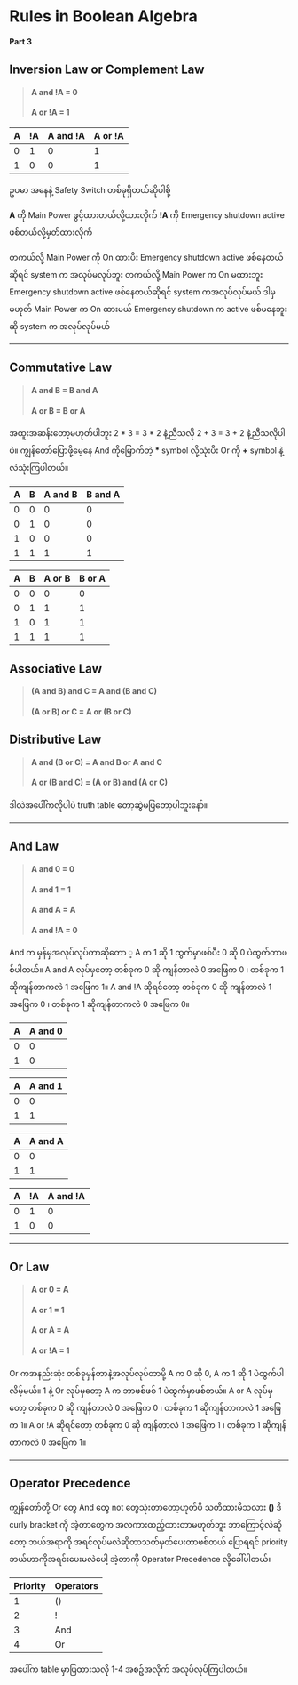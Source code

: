 # Rules in Boolean Algebra 

####  Part 3

##  Inversion Law or Complement Law

> #### A and !A = 0
> #### A or !A = 1

| A | !A | A and !A | A or !A |
| - | -- | ------   | ------  |
| 0 | 1  | 0        | 1       |
| 1 | 0  | 0        | 1       |

ဥပမာ အနေနဲ့  Safety Switch တစ်ခုရှိတယ်ဆိုပါစို့

**A** ကို Main Power ဖွင့်ထားတယ်လို့ထားလိုက်
**!A** ကို Emergency shutdown active ဖစ်တယ်လို့မှတ်ထားလိုက်

တကယ်လို့ Main Power ကို On ထားပီး Emergency shutdown active ဖစ်နေတယ်ဆိုရင် system က အလုပ်မလုပ်ဘူး
တကယ်လို့ Main Power က On မထားဘူး Emergency shutdown active ဖစ်နေတယ်ဆိုရင် system ကအလုပ်လုပ်မယ် ဒါမှမဟုတ်
Main Power က On ထားမယ်  Emergency shutdown က active ဖစ်မနေဘူးဆို system က အလုပ်လုပ်မယ်

---

##  Commutative Law

> #### A and B = B and A
> #### A or B = B or A

အထူးအဆန်းတော့မဟုတ်ပါဘူး 2 * 3 = 3 * 2 နဲ့ညီသလို 2 + 3 = 3 + 2 နဲ့ညီသလိုပါပဲ။
ကျွန်တော်ပြောဖို့မေ့နေ And ကိုမြှောက်တဲ့ **\*** symbol လို့သုံးပီး Or ကို **\+** symbol နဲ့လဲသုံးကြပါတယ်။

| A | B | A and B | B and A |
| - | - | -----   | -----   |
| 0 | 0 | 0       | 0       |
| 0 | 1 | 0       | 0       |
| 1 | 0 | 0       | 0       |
| 1 | 1 | 1       | 1       |

| A | B | A or B | B or A |
| - | - | -----  | -----  |
| 0 | 0 | 0      | 0      |
| 0 | 1 | 1      | 1      |
| 1 | 0 | 1      | 1      |
| 1 | 1 | 1      | 1      |


## Associative Law

> #### (A and B) and C = A and (B and C)
> #### (A or B) or C = A or (B or C)

## Distributive Law

> #### A and (B or C) = A and B or A and C
> #### A or (B and C) = (A or B) and (A or C)

ဒါလဲအပေါ်ကလိုပါပဲ truth table တော့ဆွဲမပြတော့ပါဘူးနော်။

---

## And Law

> #### A and 0 = 0
> #### A and 1 = 1
> #### A and A = A
> #### A and !A = 0

And က မှန်မှအလုပ်လုပ်တာဆိုတော ့ A က 1 ဆို 1 ထွက်မှာဖစ်ပီး 0 ဆို 0 ပဲထွက်တာဖစ်ပါတယ်။
A and A လုပ်မှတော့ တစ်ခုက 0 ဆို ကျန်တာလဲ 0 အဖြေက 0 ၊ တစ်ခုက 1 ဆိုကျန်တာကလဲ 1 အဖြေက 1။
A and !A ဆိုရင်တော့ တစ်ခုက 0 ဆို ကျန်တာလဲ 1 အဖြေက 0 ၊ တစ်ခုက 1 ဆိုကျန်တာကလဲ 0 အဖြေက 0။

| A | A and 0 |
| - | -----   |
| 0 | 0       |
| 1 | 0       |


| A | A and 1 |
| - | -----   |
| 0 | 0       |
| 1 | 1       |

| A | A and A |
| - | -----   |
| 0 | 0       |
| 1 | 1       |

| A | !A | A and !A |
| - | -- | ------   |
| 0 | 1  | 0        |
| 1 | 0  | 0        |


---

## Or Law

> #### A or 0 = A
> #### A or 1 = 1
> #### A or A = A
> #### A or !A = 1

Or ကအနည်းဆုံး တစ်ခုမှန်တာနဲ့အလုပ်လုပ်တာမို့ A က 0 ဆို 0, A က 1 ဆို 1 ပဲထွက်ပါလိမ့်မယ်။
1 နဲ့ Or လုပ်မှတော့ A က ဘာဖစ်ဖစ်  1 ပဲထွက်မှာဖစ်တယ်။
A or A လုပ်မှတော့ တစ်ခုက 0 ဆို ကျန်တာလဲ 0 အဖြေက 0 ၊ တစ်ခုက 1 ဆိုကျန်တာကလဲ 1 အဖြေက 1။
A or !A ဆိုရင်တော့ တစ်ခုက 0 ဆို ကျန်တာလဲ 1 အဖြေက 1 ၊ တစ်ခုက 1 ဆိုကျန်တာကလဲ 0 အဖြေက 1။

---

## Operator Precedence

ကျွန်တော်တို့ Or တွေ And တွေ not တွေသုံးတာတော့ဟုတ်ပီ သတိထားမိသလား **()** ဒီ curly bracket ကို အဲ့တာတွေက အလကားထည့်ထားတာမဟုတ်ဘူး ဘာကြောင့်လဲဆိုတော့ ဘယ်အရာကို အရင်လုပ်မလဲဆိုတာသတ်မှတ်ပေးတာဖစ်တယ် ပြောရရင် priority ဘယ်ဟာကိုအရင်းပေးမလဲပေါ့ အဲ့တာကို Operator Precedence လို့ခေါ်ပါတယ်။

| Priority | Operators |
| -------- | --------- |
| 1        | ()        | 
| 2        | !         | 
| 3        | And       |
| 4        | Or        | 

အပေါ်က table မှာပြထားသလို 1-4 အစဥ်အလိုက် အလုပ်လုပ်ကြပါတယ်။